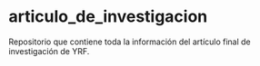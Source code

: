 # articulo_de_investigacion
Repositorio que contiene toda la información del artículo final de investigación de YRF.
